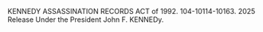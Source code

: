 KENNEDY ASSASSINATION RECORDS ACT of 1992. 104-10114-10163. 2025 Release Under the President John F. KENNEDy.